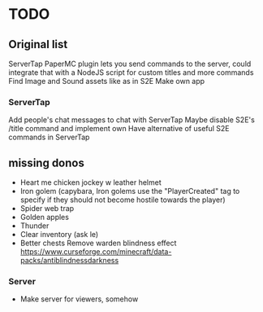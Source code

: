 # TODO

## Original list

ServerTap PaperMC plugin lets you send commands to the server, could integrate that with a NodeJS script for custom titles and more commands
Find Image and Sound assets like as in S2E
Make own app

### ServerTap
Add people's chat messages to chat with ServerTap
Maybe disable S2E's /title command and implement own
Have alternative of useful S2E commands in ServerTap

## missing donos
  - Heart me chicken jockey w leather helmet
  - Iron golem (capybara, Iron golems use the "PlayerCreated" tag to specify if they should not become hostile towards the player)
  - Spider web trap
  - Golden apples
  - Thunder
  - Clear inventory (ask le)
  - Better chests
Remove warden blindness effect https://www.curseforge.com/minecraft/data-packs/antiblindnessdarkness


### Server
- Make server for viewers, somehow 